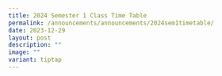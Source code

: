 ```yaml
---
title: 2024 Semester 1 Class Time Table
permalink: /announcements/announcements/2024sem1timetable/
date: 2023-12-29
layout: post
description: ""
image: ""
variant: tiptap
---
```

